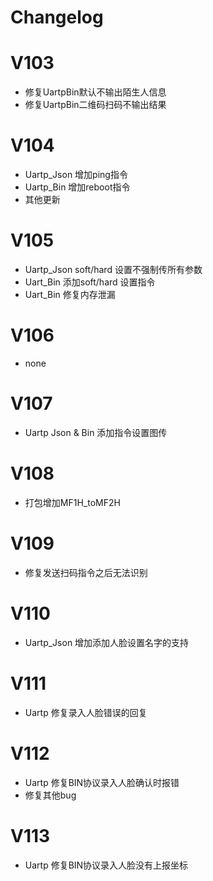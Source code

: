 # Changelog

# V103

- 修复UartpBin默认不输出陌生人信息
- 修复UartpBin二维码扫码不输出结果

# V104

- Uartp_Json 增加ping指令
- Uartp_Bin 增加reboot指令
- 其他更新

# V105

- Uartp_Json soft/hard 设置不强制传所有参数
- Uart_Bin 添加soft/hard 设置指令
- Uart_Bin 修复内存泄漏

# V106

- none

# V107

- Uartp Json & Bin 添加指令设置图传

# V108 

- 打包增加MF1H_toMF2H

# V109

- 修复发送扫码指令之后无法识别

# V110

- Uartp_Json 增加添加人脸设置名字的支持

# V111

- Uartp 修复录入人脸错误的回复

# V112

- Uartp 修复BIN协议录入人脸确认时报错
- 修复其他bug

# V113

- Uartp 修复BIN协议录入人脸没有上报坐标
